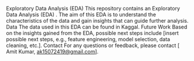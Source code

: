 Exploratory Data Analysis (EDA)
This repository contains an Exploratory Data Analysis (EDA) . The aim of this EDA is to understand the characteristics of the data and gain insights that can guide further analysis.
Data
The data used in this EDA can be found in Kaggal. 
Future Work
Based on the insights gained from the EDA, possible next steps include [insert possible next steps, e.g., feature engineering, model selection, data cleaning, etc.].
Contact
For any questions or feedback, please contact [ Amit Kumar, ak15072419@gmail.com].
